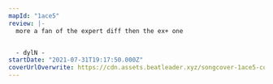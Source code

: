 ```yaml
---
mapId: "1ace5"
review: |-
  more a fan of the expert diff then the ex+ one


  - dylN -
startDate: "2021-07-31T19:17:50.000Z"
coverUrlOverwrite: https://cdn.assets.beatleader.xyz/songcover-1ace5-cover.png
---
```

